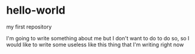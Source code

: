 # hello-world
my first repository

I'm going to write something about me but I don't want to do to do so, so I would like to write some useless like this thing that I'm writing right now
